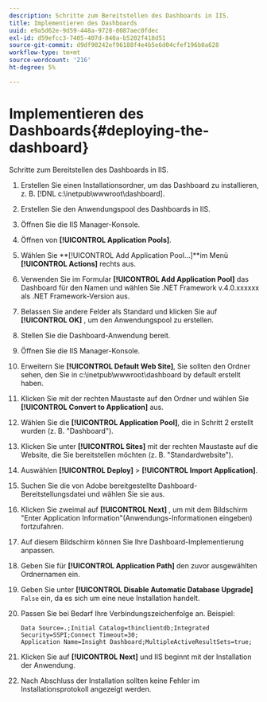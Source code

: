 ```yaml
---
description: Schritte zum Bereitstellen des Dashboards in IIS.
title: Implementieren des Dashboards
uuid: e9a5d62e-9d59-448a-9728-8087aec0fdec
exl-id: d59efcc3-7405-407d-840a-b5202f418d51
source-git-commit: d9df90242ef96188f4e4b5e6d04cfef196b0a628
workflow-type: tm+mt
source-wordcount: '216'
ht-degree: 5%

---
```


# Implementieren des Dashboards{#deploying-the-dashboard}

Schritte zum Bereitstellen des Dashboards in IIS.

1. Erstellen Sie einen Installationsordner, um das Dashboard zu installieren, z. B. [!DNL c:\inetpub\wwwroot\dashboard].
1. Erstellen Sie den Anwendungspool des Dashboards in IIS.
1. Öffnen Sie die IIS Manager-Konsole.
1. Öffnen von **[!UICONTROL Application Pools]**.
1. Wählen Sie **[!UICONTROL Add Application Pool…]**im Menü **[!UICONTROL Actions]** rechts aus.
1. Verwenden Sie im Formular **[!UICONTROL Add Application Pool]** das Dashboard für den Namen und wählen Sie .NET Framework v.4.0.xxxxxx als .NET Framework-Version aus.
1. Belassen Sie andere Felder als Standard und klicken Sie auf **[!UICONTROL OK]** , um den Anwendungspool zu erstellen.
1. Stellen Sie die Dashboard-Anwendung bereit.
1. Öffnen Sie die IIS Manager-Konsole.
1. Erweitern Sie **[!UICONTROL Default Web Site]**, Sie sollten den Ordner sehen, den Sie in c:\inetpub\wwwroot\dashboard by default erstellt haben.
1. Klicken Sie mit der rechten Maustaste auf den Ordner und wählen Sie **[!UICONTROL Convert to Application]** aus.
1. Wählen Sie die **[!UICONTROL Application Pool]**, die in Schritt 2 erstellt wurden (z. B. &quot;Dashboard&quot;).
1. Klicken Sie unter **[!UICONTROL Sites]** mit der rechten Maustaste auf die Website, die Sie bereitstellen möchten (z. B. &quot;Standardwebsite&quot;).
1. Auswählen **[!UICONTROL Deploy]** > **[!UICONTROL Import Application]**.
1. Suchen Sie die von Adobe bereitgestellte Dashboard-Bereitstellungsdatei und wählen Sie sie aus.
1. Klicken Sie zweimal auf **[!UICONTROL Next]** , um mit dem Bildschirm &quot;Enter Application Information&quot;(Anwendungs-Informationen eingeben) fortzufahren.
1. Auf diesem Bildschirm können Sie Ihre Dashboard-Implementierung anpassen.
1. Geben Sie für **[!UICONTROL Application Path]** den zuvor ausgewählten Ordnernamen ein.
1. Geben Sie unter **[!UICONTROL Disable Automatic Database Upgrade]** `False` ein, da es sich um eine neue Installation handelt.
1. Passen Sie bei Bedarf Ihre Verbindungszeichenfolge an. Beispiel:

   ```
   Data Source=.;Initial Catalog=thinclientdb;Integrated Security=SSPI;Connect Timeout=30; 
   Application Name=Insight Dashboard;MultipleActiveResultSets=true;
   ```

1. Klicken Sie auf **[!UICONTROL Next]** und IIS beginnt mit der Installation der Anwendung.
1. Nach Abschluss der Installation sollten keine Fehler im Installationsprotokoll angezeigt werden.
